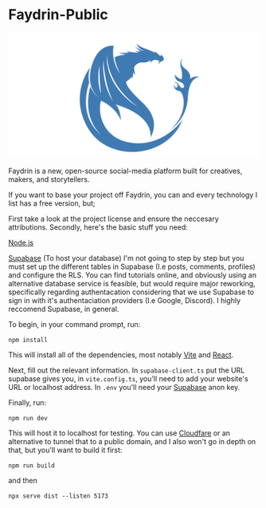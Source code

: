 # Faydrin-Public
![alt text](public/banner-trans.png)

Faydrin is a new, open-source social-media platform built for creatives, makers, and storytellers. 

If you want to base your project off Faydrin, you can and every technology I list has a free version, but;

First take a look at the project license and ensure the neccesary attributions. Secondly, here's the basic stuff you need:

[Node.js](https://nodejs.org/en)

[Supabase](https://supabase.com/) (To host your database)
I'm not going to step by step but you must set up the different tables in Supabase (I.e posts, comments, profiles) and configure the RLS. You can find tutorials online, and obviously using an alternative database service is feasible, but would require major reworking, specifically regarding authentacation considering that we use Supabase to sign in with it's authentaciation providers (I.e Google, Discord). I highly reccomend Supabase, in general.  

To begin, in your command prompt, run:
```
npm install
```
This will install all of the dependencies, most notably [Vite](https://vite.dev/) and [React](https://react.dev/). 

Next, fill out the relevant information. In `supabase-client.ts` put the URL supabase gives you, in `vite.config.ts`, you'll need to add your website's URL or localhost address. In `.env` you'll need your [Supabase](https://supabase.com/) anon key.

Finally, run:

```
npm run dev
```

This will host it to localhost for testing. You can use [Cloudfare](https://www.cloudflare.com/) or an alternative to tunnel that to a public domain, and I also won't go in depth on that, but you'll want to build it first:

```
npm run build
```

and then 

```
npx serve dist --listen 5173
```
